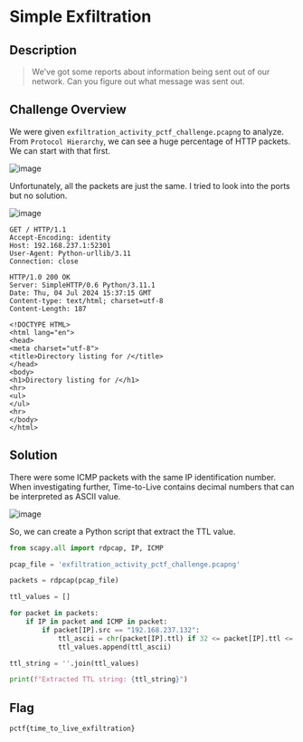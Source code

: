 # Simple Exfiltration
## Description
> We've got some reports about information being sent out of our network. Can you figure out what message was sent out.

## Challenge Overview

We were given `exfiltration_activity_pctf_challenge.pcapng` to analyze. From `Protocol Hierarchy`, we can see a huge percentage of HTTP packets. We can start with that first.

![image](https://github.com/user-attachments/assets/002990d7-bff1-4b34-b935-718ff0d1272a)

Unfortunately, all the packets are just the same. I tried to look into the ports but no solution. 

![image](https://github.com/user-attachments/assets/3cd3cdcb-dcc9-4752-926f-54355e60b206)

```
GET / HTTP/1.1
Accept-Encoding: identity
Host: 192.168.237.1:52301
User-Agent: Python-urllib/3.11
Connection: close

HTTP/1.0 200 OK
Server: SimpleHTTP/0.6 Python/3.11.1
Date: Thu, 04 Jul 2024 15:37:15 GMT
Content-type: text/html; charset=utf-8
Content-Length: 187

<!DOCTYPE HTML>
<html lang="en">
<head>
<meta charset="utf-8">
<title>Directory listing for /</title>
</head>
<body>
<h1>Directory listing for /</h1>
<hr>
<ul>
</ul>
<hr>
</body>
</html>
```

## Solution

There were some ICMP packets with the same IP identification number. When investigating further, Time-to-Live contains decimal numbers that can be interpreted as ASCII value. 

![image](https://github.com/user-attachments/assets/cebb30d3-16fe-427a-bde4-fc90da79abe4)

So, we can create a Python script that extract the TTL value. 

```py
from scapy.all import rdpcap, IP, ICMP

pcap_file = 'exfiltration_activity_pctf_challenge.pcapng'

packets = rdpcap(pcap_file)

ttl_values = []

for packet in packets:
    if IP in packet and ICMP in packet:
        if packet[IP].src == "192.168.237.132":
            ttl_ascii = chr(packet[IP].ttl) if 32 <= packet[IP].ttl <= 126 else ''
            ttl_values.append(ttl_ascii)

ttl_string = ''.join(ttl_values)

print(f"Extracted TTL string: {ttl_string}")

```
## Flag
```
pctf{time_to_live_exfiltration}
```
